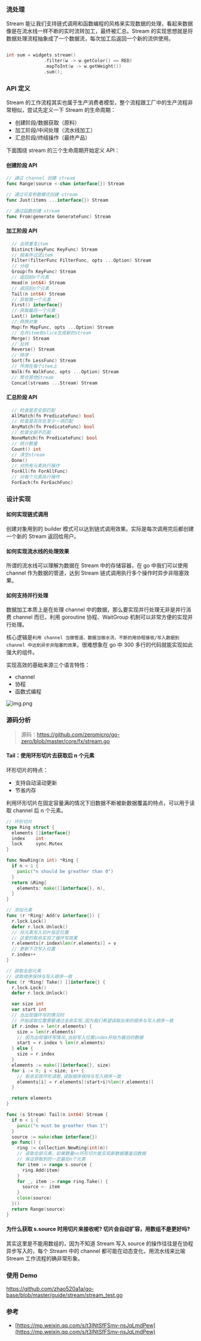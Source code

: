 ### 流处理

Stream 能让我们支持链式调用和函数编程的风格来实现数据的处理，看起来数据像是在流水线一样不断的实时流转加工，最终被汇总。Stream 的实现思想就是将数据处理流程抽象成了一个数据流，每次加工后返回一个新的流供使用。

``` go

int sum = widgets.stream()
              .filter(w -> w.getColor() == RED)
              .mapToInt(w -> w.getWeight())
              .sum();
```

### API 定义

Stream 的工作流程其实也属于生产消费者模型，整个流程跟工厂中的生产流程非常相似，尝试先定义一下 Stream 的生命周期：

- 创建阶段/数据获取（原料）
- 加工阶段/中间处理（流水线加工） 
- 汇总阶段/终结操作（最终产品）

下面围绕 stream 的三个生命周期开始定义 API：

#### 创建阶段 API

``` go
// 通过 channel 创建 stream
func Range(source <-chan interface{}) Stream

// 通过可变参数模式创建 stream
func Just(items ...interface{}) Stream

// 通过函数创建 stream
func From(generate GenerateFunc) Stream

```
 
#### 加工阶段 API

``` go
  // 去除重复item
  Distinct(keyFunc KeyFunc) Stream
  // 按条件过滤item
  Filter(filterFunc FilterFunc, opts ...Option) Stream
  // 分组
  Group(fn KeyFunc) Stream
  // 返回前n个元素
  Head(n int64) Stream
  // 返回后n个元素
  Tail(n int64) Stream
  // 获取第一个元素
  First() interface{}
  // 获取最后一个元素
  Last() interface{}
  // 转换对象
  Map(fn MapFunc, opts ...Option) Stream
  // 合并item到slice生成新的stream
  Merge() Stream
  // 反转
  Reverse() Stream
  // 排序
  Sort(fn LessFunc) Stream
  // 作用在每个item上
  Walk(fn WalkFunc, opts ...Option) Stream
  // 聚合其他Stream
  Concat(streams ...Stream) Stream
``` 

#### 汇总阶段 API

``` go
  // 检查是否全部匹配
  AllMatch(fn PredicateFunc) bool
  // 检查是否存在至少一项匹配
  AnyMatch(fn PredicateFunc) bool
  // 检查全部不匹配
  NoneMatch(fn PredicateFunc) bool
  // 统计数量
  Count() int
  // 清空stream
  Done()
  // 对所有元素执行操作
  ForAll(fn ForAllFunc)
  // 对每个元素执行操作
  ForEach(fn ForEachFunc)
```


### 设计实现

#### 如何实现链式调用

创建对象用到的 builder 模式可以达到链式调用效果。实际是每次调用完后都创建一个新的 Stream 返回给用户。

#### 如何实现流水线的处理效果

所谓的流水线可以理解为数据在 Stream 中的存储容器，在 go 中我们可以使用 channel 作为数据的管道，达到 Stream 链式调用执行多个操作时异步非阻塞效果。

#### 如何支持并行处理

数据加工本质上是在处理 channel 中的数据，那么要实现并行处理无非是并行消费 channel 而已，利用 goroutine 协程、WaitGroup 机制可以非常方便的实现并行处理。

核心逻辑是`利用 channel 当做管道，数据当做水流，不断的用协程接收/写入数据到 channel 中达到异步非阻塞的效果`，很难想象在 go 中 300 多行的代码就能实现如此强大的组件。

实现高效的基础来源三个语言特性：

- channel
- 协程
- 函数式编程

![img.png](img.png)

### 源码分析

> 源码：https://github.com/zeromicro/go-zero/blob/master/core/fx/stream.go

#### Tail：使用环形切片去获取后 n 个元素

环形切片的特点：

- 支持自动滚动更新
- 节省内存 

利用环形切片在固定容量满的情况下旧数据不断被新数据覆盖的特点，可以用于读取 channel 后 n 个元素。

``` go
// 环形切片
type Ring struct {
  elements []interface{}
  index    int
  lock     sync.Mutex
}

func NewRing(n int) *Ring {
  if n < 1 {
    panic("n should be greather than 0")
  }
  return &Ring{
    elements: make([]interface{}, n),
  }
}

// 添加元素
func (r *Ring) Add(v interface{}) {
  r.lock.Lock()
  defer r.lock.Unlock()
  // 将元素写入切片指定位置
  // 这里的取余实现了循环写效果
  r.elements[r.index%len(r.elements)] = v
  // 更新下次写入位置
  r.index++
}

// 获取全部元素
// 读取顺序保持与写入顺序一致
func (r *Ring) Take() []interface{} {
  r.lock.Lock()
  defer r.lock.Unlock()

  var size int
  var start int
  // 当出现循环写的情况时
  // 开始读取位置需要通过去余实现,因为我们希望读取出来的顺序与写入顺序一致
  if r.index > len(r.elements) {
    size = len(r.elements)
    // 因为出现循环写情况,当前写入位置index开始为最旧的数据
    start = r.index % len(r.elements)
  } else {
    size = r.index
  }
  elements := make([]interface{}, size)
  for i := 0; i < size; i++ {
    // 取余实现环形读取,读取顺序保持与写入顺序一致
    elements[i] = r.elements[(start+i)%len(r.elements)]
  }

  return elements
}

func (s Stream) Tail(n int64) Stream {
  if n < 1 {
    panic("n must be greather than 1")
  }
  source := make(chan interface{})
  go func() {
    ring := collection.NewRing(int(n))
    // 读取全部元素，如果数量>n环形切片能实现新数据覆盖旧数据
    // 保证获取到的一定最后n个元素
    for item := range s.source {
      ring.Add(item)
    }
    for _, item := range ring.Take() {
      source <- item
    }
    close(source)
  }()
  return Range(source)
}
```

#### 为什么获取 s.source 时用切片来接收呢? 切片会自动扩容，用数组不是更好吗?

其实这里是不能用数组的，因为不知道 Stream 写入 source 的操作往往是在协程异步写入的，每个 Stream 中的 channel 都可能在动态变化，用流水线来比喻 Stream 工作流程的确非常形象。

### 使用 Demo
https://github.com/zhao520a1a/go-base/blob/master/guide/stream/stream_test.go


### 参考
- [https://mp.weixin.qq.com/s/t3INtSfFSmv-nsJqLmdPew](https://mp.weixin.qq.com/s/t3INtSfFSmv-nsJqLmdPew)
